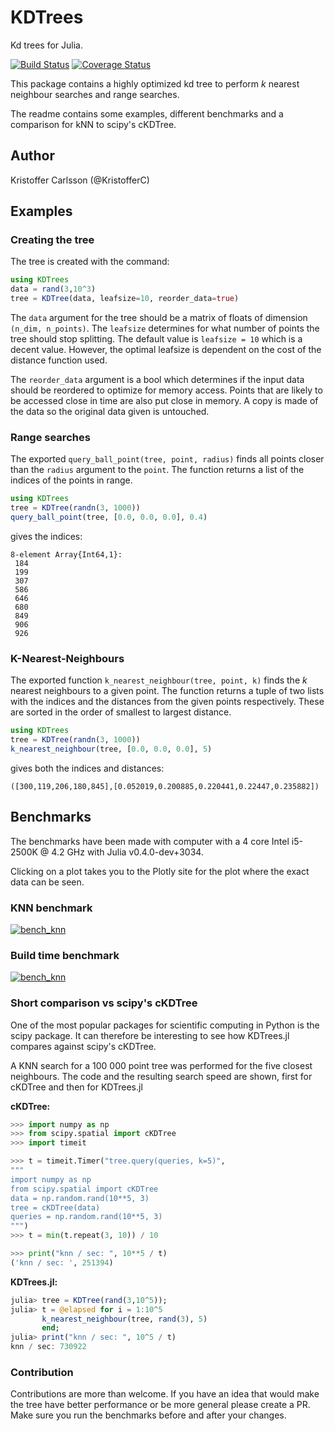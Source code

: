 # KDTrees

Kd trees for Julia.

[![Build Status](https://travis-ci.org/KristofferC/KDTrees.jl.svg?branch=master)](https://travis-ci.org/KristofferC/KDTrees.jl) [![Coverage Status](https://coveralls.io/repos/KristofferC/KDTrees.jl/badge.svg)](https://coveralls.io/r/KristofferC/KDTrees.jl)

This package contains a highly optimized kd tree to perform *k* nearest neighbour searches and range searches.

The readme contains some examples, different benchmarks and a comparison for kNN to scipy's cKDTree.

## Author
Kristoffer Carlsson (@KristofferC)

## Examples

### Creating the tree

The tree is created with the command:
```julia
using KDTrees
data = rand(3,10^3)
tree = KDTree(data, leafsize=10, reorder_data=true)
```
The `data` argument for the tree should be a matrix of floats of dimension `(n_dim, n_points)`. The `leafsize` determines for what number of points the tree should stop splitting. The default value is `leafsize = 10` which is a decent value. However, the optimal leafsize is dependent on the cost of the 
distance function used.

The `reorder_data` argument is a bool which determines if the input data should
be reordered to optimize for memory access. Points that are likely to be accessed close in time are also put close in memory. A copy is made of the data
so the original data given is untouched.

### Range searches

The exported `query_ball_point(tree, point, radius)` finds all points closer than the `radius` argument to the `point`. The function
returns a list of the indices of the points in range.

```julia
using KDTrees
tree = KDTree(randn(3, 1000))
query_ball_point(tree, [0.0, 0.0, 0.0], 0.4)
```
gives the indices:
```
8-element Array{Int64,1}:
 184
 199
 307
 586
 646
 680
 849
 906
 926
```

### K-Nearest-Neighbours

The exported function `k_nearest_neighbour(tree, point, k)` finds the *k* nearest neighbours to a given point. The function returns a tuple of two lists with the indices and the distances from the given points respectively. These are sorted in the order of smallest to largest distance.

```julia
using KDTrees
tree = KDTree(randn(3, 1000))
k_nearest_neighbour(tree, [0.0, 0.0, 0.0], 5)
```
gives both the indices and distances:
```
([300,119,206,180,845],[0.052019,0.200885,0.220441,0.22447,0.235882])
```

## Benchmarks

The benchmarks have been made with computer with a 4 core Intel i5-2500K @ 4.2 GHz with Julia v0.4.0-dev+3034.

Clicking on a plot takes you to the Plotly site for the plot where the exact data can be seen.

### KNN benchmark

[![bench_knn](https://plot.ly/~kcarlsson89/397.png)](https://plot.ly/~kcarlsson89/397/)

### Build time benchmark

[![bench_knn](https://plot.ly/~kcarlsson89/413.png)](https://plot.ly/~kcarlsson89/413/)

### Short comparison vs scipy's cKDTree

One of the most popular packages for scientific computing in Python
is the scipy package. It can therefore be interesting to see how
KDTrees.jl compares against scipy's cKDTree.

A KNN search for a 100 000 point tree was performed for the five closest neighbours. The code and the resulting search speed are shown, first for
cKDTree and then for KDTrees.jl

**cKDTree:**

```python
>>> import numpy as np
>>> from scipy.spatial import cKDTree
>>> import timeit

>>> t = timeit.Timer("tree.query(queries, k=5)",
"""
import numpy as np
from scipy.spatial import cKDTree
data = np.random.rand(10**5, 3)
tree = cKDTree(data)
queries = np.random.rand(10**5, 3)
""")
>>> t = min(t.repeat(3, 10)) / 10

>>> print("knn / sec: ", 10**5 / t)
('knn / sec: ', 251394)
```

**KDTrees.jl:**
```julia
julia> tree = KDTree(rand(3,10^5));
julia> t = @elapsed for i = 1:10^5
       k_nearest_neighbour(tree, rand(3), 5)
       end;
julia> print("knn / sec: ", 10^5 / t)
knn / sec: 730922
```

### Contribution

Contributions are more than welcome. If you have an idea that would make the
tree have better performance or be more general please create a PR. Make 
sure you run the benchmarks before and after your changes.
